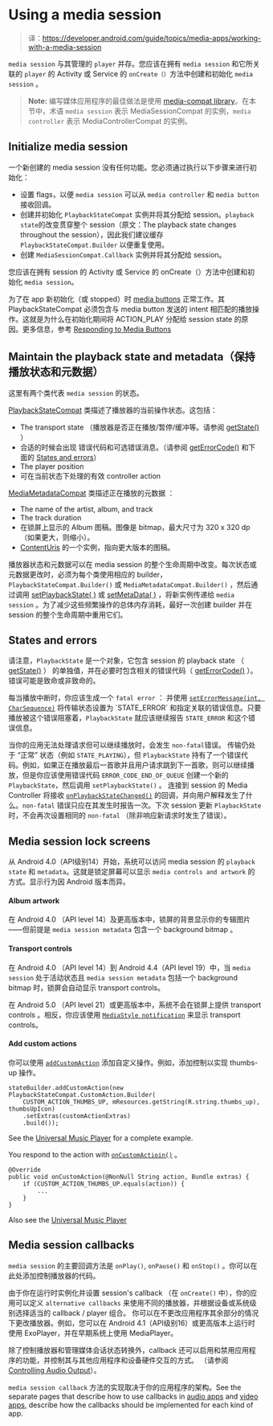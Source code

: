 # Using a media session

> 译：https://developer.android.com/guide/topics/media-apps/working-with-a-media-session

`media session` 与其管理的 `player` 并存。您应该在拥有 `media session` 和它所关联的 `player` 的 Activity 或 Service 的 `onCreate（）`方法中创建和初始化 `media session` 。

> **Note:** 编写媒体应用程序的最佳做法是使用 [media-compat library](https://developer.android.com/guide/topics/media-apps/media-apps-overview#compat-library)。在本节中，术语 `media session` 表示 MediaSessionCompat 的实例，`media controller` 表示 MediaControllerCompat 的实例。


## Initialize media session

一个新创建的 media session 没有任何功能。您必须通过执行以下步骤来进行初始化：

- 设置 flags，以便 `media session` 可以从 `media controller` 和 `media button` 接收回调。
- 创建并初始化 `PlaybackStateCompat` 实例并将其分配给 session。`playback state`的改变贯穿整个 session（原文：The playback state changes throughout the session），因此我们建议缓存 `PlaybackStateCompat.Builder` 以便重复使用。
- 创建 `MediaSessionCompat.Callback` 实例并将其分配给 session。

您应该在拥有 session 的 Activity 或 Service 的 onCreate（）方法中创建和初始化 `media session`。

为了在 app 新初始化（或 stopped）时 [media buttons](https://developer.android.com/guide/topics/media-apps/mediabuttons) 正常工作。其 PlaybackStateCompat 必须包含与 media button 发送的 intent 相匹配的播放操作。这就是为什么在初始化期间将 ACTION_PLAY 分配给 session state 的原因。更多信息，参考 [Responding to Media Buttons](https://developer.android.com/guide/topics/media-apps/mediabuttons)

## Maintain the playback state and metadata（保持播放状态和元数据）

这里有两个类代表 `media session` 的状态。

[PlaybackStateCompat](https://developer.android.com/reference/android/support/v4/media/session/PlaybackStateCompat) 类描述了播放器的当前操作状态。这包括：
- The transport state （播放器是否正在播放/暂停/缓冲等。请参阅 [getState()](https://developer.android.com/reference/android/support/v4/media/session/PlaybackStateCompat#getState()) ）
- 合适的时候会出现 错误代码和可选错误消息。（请参阅 [getErrorCode()](https://developer.android.com/reference/android/support/v4/media/session/PlaybackStateCompat#getErrorCode()) 和下面的 [States and errors](#states-and-errors)）
- The player position
- 可在当前状态下处理的有效 controller action

[MediaMetadataCompat](https://developer.android.com/reference/android/support/v4/media/MediaMetadataCompat) 类描述正在播放的元数据 ：
- The name of the artist, album, and track
- The track duration
- 在锁屏上显示的 Album 图稿。图像是 bitmap，最大尺寸为 320 x 320 dp （如果更大，则缩小）。
- [ContentUris](https://developer.android.com/reference/android/content/ContentUris) 的一个实例，指向更大版本的图稿。

播放器状态和元数据可以在 media session 的整个生命周期中改变。每次状态或元数据更改时，必须为每个类使用相应的 builder，`PlaybackStateCompat.Builder()` 或 `MediaMetadataCompat.Builder()` ，然后通过调用 [setPlaybackState( )](https://developer.android.com/reference/android/support/v4/media/session/MediaSessionCompat#setPlaybackState(android.support.v4.media.session.PlaybackStateCompat)) 或 [setMetaData( )](https://developer.android.com/reference/android/support/v4/media/session/MediaSessionCompat#setMetadata(android.support.v4.media.MediaMetadataCompat)) ，将新实例传递给 `media session` 。为了减少这些频繁操作的总体内存消耗，最好一次创建 builder 并在 session 的整个生命周期中重用它们。


## States and errors

请注意，`PlaybackState` 是一个对象，它包含 session 的 playback state （ [getState()](https://developer.android.com/reference/android/support/v4/media/session/PlaybackStateCompat#getState()) ） 的单独值，并在必要时包含相关的错误代码（ [getErrorCode()](https://developer.android.com/reference/android/support/v4/media/session/PlaybackStateCompat#getErrorCode()) ）。错误可能是致命或非致命的。

每当播放中断时，你应该生成一个 `fatal error` ： 并使用 [`setErrorMessage(int, CharSequence)`](https://developer.android.com/reference/android/support/v4/media/session/PlaybackStateCompat.Builder#setErrorMessage(int,%20java.lang.CharSequence)) 将传输状态设置为 `STATE_ERROR` 和指定关联的错误信息。只要播放被这个错误阻塞着，`PlaybackState` 就应该继续报告 `STATE_ERROR` 和这个错误信息。

当你的应用无法处理请求但可以继续播放时，会发生 `non-fatal`错误。 传输仍处于 “正常” 状态（例如 `STATE_PLAYING`），但 `PlaybackState` 持有了一个错误代码。例如，如果正在播放最后一首歌并且用户请求跳到下一首歌，则可以继续播放，但是你应该使用错误代码 `ERROR_CODE_END_OF_QUEUE` 创建一个新的 `PlaybackState`，然后调用 `setPlaybackState()` 。 连接到 session 的 Media Controller 将接收 [`onPlaybackStateChanged()`](https://developer.android.com/reference/android/support/v4/media/session/MediaControllerCompat.Callback#onPlaybackStateChanged(android.support.v4.media.session.PlaybackStateCompat)) 的回调，并向用户解释发生了什么。`non-fatal` 错误只应在其发生时报告一次。下次 session 更新 `PlaybackState` 时，不会再次设置相同的 `non-fatal` （除非响应新请求时发生了错误）。


## Media session lock screens

从 Android 4.0（API级别14）开始，系统可以访问 media session 的 `playback state` 和 `metadata`。这就是锁定屏幕可以显示 `media controls and artwork` 的方式。显示行为因 Android 版本而异。

#### Album artwork 

在 Android 4.0 （API level 14）及更高版本中，锁屏的背景显示你的专辑图片——但前提是 `media session metadata` 包含一个 background bitmap 。

#### Transport controls

在 Android 4.0 （API level 14）到 Android 4.4（API level 19）中，当 `media session` 处于活动状态且 `media session metadata` 包括一个 background bitmap 时，锁屏会自动显示 transport controls。

在 Android 5.0 （API level 21）或更高版本中，系统不会在锁屏上提供 transport controls 。相反，你应该使用 [`MediaStyle notification`](https://developer.android.com/guide/topics/media-apps/audio-app/building-a-mediabrowserservice#mediastyle-notifications) 来显示 transport controls。

#### Add custom actions

你可以使用 [`addCustomAction`](https://developer.android.com/reference/android/support/v4/media/session/PlaybackStateCompat.Builder#addCustomAction(android.support.v4.media.session.PlaybackStateCompat.CustomAction)) 添加自定义操作。例如，添加控制以实现 thumbs-up 操作。

```
stateBuilder.addCustomAction(new PlaybackStateCompat.CustomAction.Builder(
    CUSTOM_ACTION_THUMBS_UP, mResources.getString(R.string.thumbs_up), thumbsUpIcon)
    .setExtras(customActionExtras)
    .build());
```

See the [Universal Music Player](https://github.com/googlesamples/android-UniversalMusicPlayer/blob/f3154af7ac972ee9b7b1fd32ca3c935e02268a18/mobile/src/main/java/com/example/android/uamp/playback/PlaybackManager.java#L150-L171) for a complete example. 

You respond to the action with [`onCustomActioin()`](https://developer.android.com/reference/android/support/v4/media/session/MediaSessionCompat.Callback#onCustomAction(java.lang.String,%20android.os.Bundle)) 。

```
@Override
public void onCustomAction(@NonNull String action, Bundle extras) {
    if (CUSTOM_ACTION_THUMBS_UP.equals(action)) {
        ...
    }
}
```

Also see the [Universal Music Player](https://github.com/googlesamples/android-UniversalMusicPlayer/blob/f3154af7ac972ee9b7b1fd32ca3c935e02268a18/mobile/src/main/java/com/example/android/uamp/playback/PlaybackManager.java#L328-L346)


## Media session callbacks

`media session` 的主要回调方法是 `onPlay()`, `onPause()` 和 `onStop()` 。你可以在此处添加控制播放器的代码。

由于你在运行时实例化并设置 session's callback （在 `onCreate()` 中），你的应用可以定义 `alternative callbacks` 来使用不同的播放器，并根据设备或系统级别选择适当的 callback / player 组合。 你可以在不更改应用程序其余部分的情况下更改播放器。例如，您可以在 Android 4.1（API级别16）或更高版本上运行时使用 ExoPlayer，并在早期系统上使用 MediaPlayer。

除了控制播放器和管理媒体会话状态转换外，callback 还可以启用和禁用应用程序的功能，并控制其与其他应用程序和设备硬件交互的方式。 （请参阅 [Controlling Audio Output](https://developer.android.com/guide/topics/media-apps/volume-and-earphones)）。

`media session callback` 方法的实现取决于你的应用程序的架构。See the separate pages that describe how to use callbacks in [audio apps](https://developer.android.com/guide/topics/media-apps/audio-app/mediasession-callbacks) and [video apps](https://developer.android.com/guide/topics/media-apps/video-app/mediasession-callbacks), describe how the callbacks should be implemented for each kind of app.




